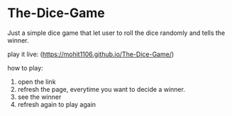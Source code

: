 # The-Dice-Game
Just a simple dice game that let user to roll the dice randomly and tells the winner.

play it live: (https://mohit1106.github.io/The-Dice-Game/)

how to play:
  1. open the link
  2. refresh the page, everytime you want to decide a winner.
  3. see the winner
  4. refresh again to play again
